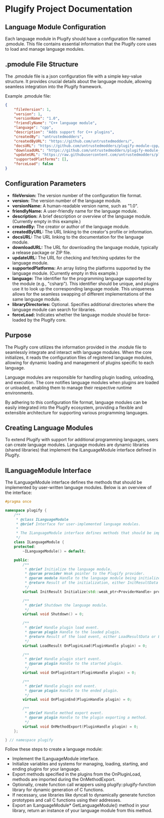 # Plugify Project Documentation

## Language Module Configuration
Each language module in Plugify should have a configuration file named .pmodule. 
This file contains essential information that the Plugify core uses to load and manage language modules. 

## .pmodule File Structure
The .pmodule file is a json configuration file with a simple key-value structure. It provides crucial details about the language module, allowing seamless integration into the Plugify framework.

Example .pmodule file:
```json
{
    "fileVersion": 1,
    "version": 1,
    "versionName": "1.0",
    "friendlyName": "C++ language module",
    "language": "cpp",
    "description": "Adds support for C++ plugins",
    "createdBy": "untrustedmodders",
    "createdByURL": "https://github.com/untrustedmodders/",
    "docsURL": "https://github.com/untrustedmodders/plugify-module-cpp/README.md",
    "downloadURL": "https://github.com/untrustedmodders/plugify-module-cpp/releases/download/v1.0/plugify-module-cpp.zip",
    "updateURL": "https://raw.githubusercontent.com/untrustedmodders/plugify-module-cpp/main/plugify-module-cpp.json",
    "supportedPlatforms": [],
    "forceLoad": false
}
```

## Configuration Parameters
- **fileVersion:** The version number of the configuration file format.
- **version:** The version number of the language module.
- **versionName:** A human-readable version name, such as "1.0".
- **friendlyName:** A user-friendly name for the language module.
- **description:** A brief description or overview of the language module. (Currently empty in this example.)
- **createdBy:** The creator or author of the language module.
- **createdByURL:** The URL linking to the creator's profile or information.
- **docsURL:** The URL linking to the documentation for the language module.
- **downloadURL:** The URL for downloading the language module, typically a release package or ZIP file.
- **updateURL:** The URL for checking and fetching updates for the language module.
- **supportedPlatforms:** An array listing the platforms supported by the language module. (Currently empty in this example.)
- **language:** The identifier for the programming language supported by the module (e.g., "csharp"). This identifier should be unique, and plugins use it to look up the corresponding language module. This uniqueness allows for the seamless swapping of different implementations of the same language module.
- **libraryDirectories:** Optional. Specifies additional directories where the language module can search for libraries.
- **forceLoad:**  Indicates whether the language module should be force-loaded by the Plugify core.

## Purpose 

The Plugify core utilizes the information provided in the .module file to seamlessly integrate and interact with language modules. When the core initializes, it reads the configuration files of registered language modules, allowing for dynamic loading and management of plugins specific to each language.

Language modules are responsible for handling plugin loading, unloading, and execution. The core notifies language modules when plugins are loaded or unloaded, enabling them to manage their respective runtime environments.

By adhering to this configuration file format, language modules can be easily integrated into the Plugify ecosystem, providing a flexible and extensible architecture for supporting various programming languages.

## Creating Language Modules

To extend Plugify with support for additional programming languages, users can create language modules. Language modules are dynamic libraries (shared libraries) that implement the ILanguageModule interface defined in Plugify.

## ILanguageModule Interface

The ILanguageModule interface defines the methods that should be implemented by user-written language modules. Below is an overview of the interface:

```c++
#pragma once

namespace plugify {
    /**
     * @class ILanguageModule
     * @brief Interface for user-implemented language modules.
     *
     * The ILanguageModule interface defines methods that should be implemented by user-written language modules.
     */
    class ILanguageModule {
    protected:
        ~ILanguageModule() = default;

    public:
        /**
         * @brief Initialize the language module.
         * @param provider Weak pointer to the Plugify provider.
         * @param module Handle to the language module being initialized.
         * @return Result of the initialization, either InitResultData or ErrorData.
         */
        virtual InitResult Initialize(std::weak_ptr<ProviderHandle> provider, ModuleHandle module) = 0;

        /**
         * @brief Shutdown the language module.
         */
        virtual void Shutdown() = 0;

        /**
         * @brief Handle plugin load event.
         * @param plugin Handle to the loaded plugin.
         * @return Result of the load event, either LoadResultData or ErrorData.
         */
        virtual LoadResult OnPluginLoad(PluginHandle plugin) = 0;

        /**
         * @brief Handle plugin start event.
         * @param plugin Handle to the started plugin.
         */
        virtual void OnPluginStart(PluginHandle plugin) = 0;

        /**
         * @brief Handle plugin end event.
         * @param plugin Handle to the ended plugin.
         */
        virtual void OnPluginEnd(PluginHandle plugin) = 0;

        /**
         * @brief Handle method export event.
         * @param plugin Handle to the plugin exporting a method.
         */
        virtual void OnMethodExport(PluginHandle plugin) = 0;
    };

} // namespace plugify
```

Follow these steps to create a language module:
- Implement the ILanguageModule interface.
- Initialize variables and systems for managing, loading, starting, and ending plugins for your language.
- Export methods specified in the plugins from the OnPluginLoad, methods are imported during the OnMethodExport.
- Optionally, create function call wrappers using plugify::plugify-function library for dynamic generation of C functions.
- If necessary, use libraries like dyncall to dynamically generate function prototypes and call C functions using their addresses.
- Export an ILanguageModule* GetLanguageModule() method in your library, return an instance of your language module from this method.
